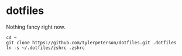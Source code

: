 # dotfiles

Nothing fancy right now.

    cd ~
    git clone https://github.com/tylerpeterson/dotfiles.git .dotfiles
    ln -s ~/.dotfiles/zshrc .zshrc